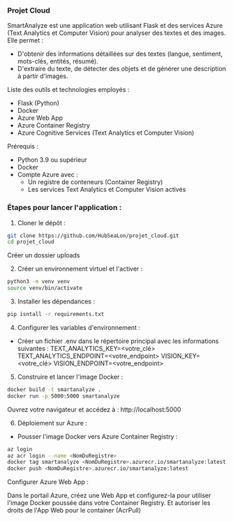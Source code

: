 ### Projet Cloud 

SmartAnalyze est une application web utilisant Flask et des services Azure (Text Analytics et Computer Vision) pour analyser des textes et des images. Elle permet :
- D'obtenir des informations détaillées sur des textes (langue, sentiment, mots-clés, entités, résumé).
- D'extraire du texte, de détecter des objets et de générer une description à partir d'images.

Liste des outils et technologies employés : 
- Flask (Python)
- Docker
- Azure Web App
- Azure Container Registry
- Azure Cognitive Services (Text Analytics et Computer Vision)

Prérequis :
- Python 3.9 ou supérieur
- Docker
- Compte Azure avec :
  - Un registre de conteneurs (Container Registry)
  - Les services Text Analytics et Computer Vision activés

### Étapes pour lancer l'application :

1. Cloner le dépôt :

```bash
git clone https://github.com/HubSeaLon/projet_cloud.git
cd projet_cloud
```
Créer un dossier uploads 

2. Créer un environnement virtuel et l'activer :

```bash
python3 -m venv venv
source venv/bin/activate
```
3. Installer les dépendances :
```bash
pip isntall -r requirements.txt
```

4. Configurer les variables d'environnement :
- Créer un fichier .env dans le répertoire principal avec les informations suivantes :
TEXT_ANALYTICS_KEY=<votre_clé>
TEXT_ANALYTICS_ENDPOINT=<votre_endpoint>
VISION_KEY=<votre_clé>
VISION_ENDPOINT=<votre_endpoint>

5. Construire et lancer l'image Docker :

```bash
docker build -t smartanalyze .
docker run -p 5000:5000 smartanalyze
```
Ouvrez votre navigateur et accédez à : http://localhost:5000

6. Déploiement sur Azure :

- Pousser l'image Docker vers Azure Container Registry :

```bash
az login
az acr login --name <NomDuRegistre>
docker tag smartanalyze <NomDuRegistre>.azurecr.io/smartanalyze:latest
docker push <NomDuRegistre>.azurecr.io/smartanalyze:latest
```
Configurer Azure Web App :

Dans le portail Azure, créez une Web App et configurez-la pour utiliser l'image Docker poussée dans votre Container Registry. Et autoriser les droits de l'App Web pour le container (AcrPull) 



